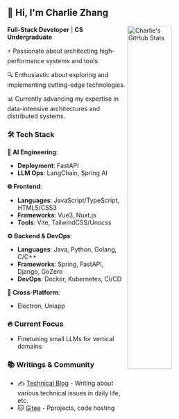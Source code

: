 ## 👋 Hi, I'm Charlie Zhang 

<img
  src="https://github-readme-stats.vercel.app/api?username=charlie-zhang-code&count_private=true&show_icons=true&bg_color=ffffff&title_color=FF4500&text_color=FF7F50&icon_color=FF7F50&hide_title=false"
  title="Charlie's GitHub Stats"
  align="right"
  width="45%"
/>

**Full-Stack Developer** | **CS Undergraduate**

⚡ Passionate about architecting high-performance systems and tools. 

🔍 Enthusiastic about exploring and implementing cutting-edge technologies. 

📊 Currently advancing my expertise in data-intensive architectures and distributed systems.

### 🛠️ Tech Stack

**🤖 AI Engineering**:

- **Deployment**: FastAPI
- **LLM Ops**: LangChain, Spring AI

**🌐 Frontend**:

- **Languages**: JavaScript/TypeScript, HTML5/CSS3  
- **Frameworks**: Vue3, Nuxt.js
- **Tools**: Vite, TailwindCSS/Unocss

**⚙️ Backend & DevOps**:

- **Languages**: Java, Python, Golang, C/C++
- **Frameworks**: Spring, FastAPI, Django, GoZero
- **DevOps**: Docker, Kubernetes, CI/CD

**📱 Cross-Platform**:

- Electron, Uniapp

### 🔥 Current Focus 

- Finetuning small LLMs for vertical domains  

### 📚 Writings & Community

- ✍️ [Technical Blog](https://www.cnblogs.com/charlie-blog) - Writing about various technical issues in daily life, etc.
- 🐱 [Gitee](https://gitee.com/charlie-zhang-code/) - Pprojects, code hosting
